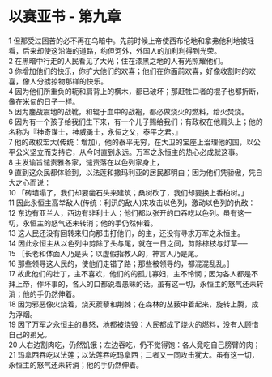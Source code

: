 # 以赛亚书 - 第九章
  
 1 但那受过困苦的必不再在乌暗中。先前时候上帝使西布伦地和拿弗他利地被轻看，后来却使这沿海的道路，约但河外，外国人的加利利得到光荣。  
 2 在黑暗中行走的人民看见了大光；住在漆黑之地的人有光照耀他们。  
 3 你增加他们的快乐，你扩大他们的欢喜；他们在你面前欢喜，好像收割时的欢喜，像人分掳掠物那样的快乐。  
 4 因为他们所重负的轭和肩背上的横木，都已破坏；那赶牲口者的棍子也都折断，像在米甸的日子一样。  
 5 因为鏖战震地的战靴，和辊于血中的战袍，都必做烧火的燃料，给火焚烧。  
 6 因为有一个孩子给我们生下来，有一个儿子赐给我们；有政权在他肩头上；他的名称为『神奇谋士，神威勇士，永恒之父，泰平之君。』  
 7 他的政权宏大(传统：增加)，他的泰平无穷，在大卫的宝座上治理他的国，以公平公义坚立而支持它，从今时直到永远。万军之永恒主的热心必成就这事。  
 8 主发谕旨谴责雅各家，谴责落在以色列家身上，  
 9 直到这众民都体验到，以法莲和撒玛利亚的居民都明白；因为他们凭骄傲，凭自大之心而说：  
 10 「砖墙塌了，我们却要凿石头来建筑；桑树砍了，我们却要换上香柏树。」  
 11 因此永恒主高举敌人(传统：利汛的敌人)来攻击以色列，激动以色列的仇敌：  
 12 东边有亚兰人，西边有非利士人；他们都以张开的口吞吃以色列。虽有这一切，永恒主的怒气还未转消；他的手仍然伸着。  
 13 这人民还没有回转来归向那击打他们，的主，还没有寻求万军之永恒主。  
 14 因此永恒主从以色列中剪除了头与尾，就在一日之间，剪除棕枝与灯草──  
 15 ［长老和体面人乃是头；以虚假指教人的，神言人乃是尾。  
 16 那些领导这人民的，使他们走错了路；那些被领导的，都混混乱乱。］  
 17 故此他们的壮丁，主不喜欢，他们的的孤儿寡妇，主不怜悯；因为各人都是不拜上帝，作坏事的，各人的口都说着愚昧的话。虽有这一切，永恒主的怒气还未转消；他的手仍然伸着。  
 18 因为邪恶像火烧着，烧灭蒺藜和荆棘；在森林的丛薮中着起来，旋转上腾，成为浮烟。  
 19 因了万军之永恒主的暴怒，地都被烧毁；人民都成了烧火的燃料，没有人顾惜自己的弟兄。  
 20 人右边割肉吃，仍然饥饿；左边吞吃，仍不觉得饱：各人竟吃自己膀臂的肉；  
 21 玛拿西吞吃以法莲；以法莲吞吃玛拿西；二者又一同攻击犹大。虽有这一切，永恒主的怒气还未转消；他的手仍然伸着。